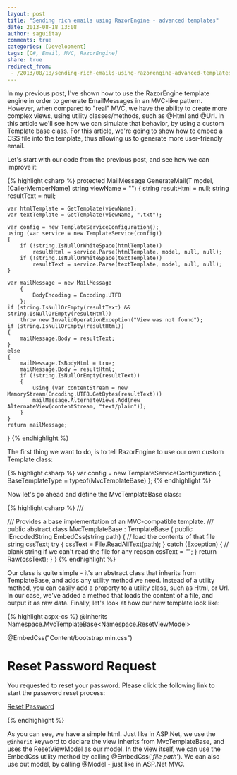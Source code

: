 ```yaml
---
layout: post
title: "Sending rich emails using RazorEngine - advanced templates"
date: 2013-08-18 13:08
author: saguiitay
comments: true
categories: [Development]
tags: [C#, Email, MVC, RazorEngine]
share: true
redirect_from:
 - /2013/08/18/sending-rich-emails-using-razorengine-advanced-templates/
---
```

In my previous post, I've shown how to use the RazorEngine template engine in order to generate EmailMessages in an MVC-like pattern.
However, when compared to "real" MVC, we have the ability to create more complex views, using utility classes/methods, such as @Html and @Url.
In this article we'll see how we can simulate that behavior, by using a custom Template base class. For this article, we're going to show how to
embed a CSS file into the template, thus allowing us to generate more user-friendly email.

Let's start with our code from the previous post, and see how we can improve it:

{% highlight csharp %}
protected MailMessage GenerateMail<T>(T model, [CallerMemberName] string viewName = "")
{
	string resultHtml = null;
	string resultText = null;
	
	var htmlTemplate = GetTemplate(viewName);
	var textTemplate = GetTemplate(viewName, ".txt");
	
	var config = new TemplateServiceConfiguration();
	using (var service = new TemplateService(config))
	{
		if (!string.IsNullOrWhiteSpace(htmlTemplate))
			resultHtml = service.Parse(htmlTemplate, model, null, null);
		if (!string.IsNullOrWhiteSpace(textTemplate))
			resultText = service.Parse(textTemplate, model, null, null);
	}
	
	var mailMessage = new MailMessage
		{
			BodyEncoding = Encoding.UTF8
		};
	if (string.IsNullOrEmpty(resultText) && string.IsNullOrEmpty(resultHtml))
		throw new InvalidOperationException("View was not found");
	if (string.IsNullOrEmpty(resultHtml))
	{
		mailMessage.Body = resultText;
	}
	else
	{
		mailMessage.IsBodyHtml = true;
		mailMessage.Body = resultHtml;
		if (!string.IsNullOrEmpty(resultText))
		{
			using (var contentStream = new MemoryStream(Encoding.UTF8.GetBytes(resultText)))
			mailMessage.AlternateViews.Add(new AlternateView(contentStream, "text/plain"));
		}
	}
	return mailMessage;
}
{% endhighlight %}

The first thing we want to do, is to tell RazorEngine to use our own custom Template class:

{% highlight csharp %}
var config = new TemplateServiceConfiguration { BaseTemplateType = typeof(MvcTemplateBase<T>) };
{% endhighlight %}

Now let's go ahead and define the MvcTemplateBase class:

{% highlight csharp %}
///<summary>
/// Provides a base implementation of an MVC-compatible template.
///</summary>
public abstract class MvcTemplateBase<T> : TemplateBase<T>
{
	public IEncodedString EmbedCss(string path)
	{
		// load the contents of that file
		string cssText;
		try
		{
			cssText = File.ReadAllText(path);
		}
		catch (Exception)
		{
			// blank string if we can't read the file for any reason
			cssText = "";
		}
		return Raw(cssText);
	}
}
{% endhighlight %}

Our class is quite simple - it's an abstract class that inherits from TemplateBase, and adds any utility method we need. Instead of a utility method,
you can easily add a property to a utility class, such as Html, or Url. In our case, we've added a method that loads the content of a file, and output
it as raw data. Finally, let's look at how our new template look like:

{% highlight aspx-cs %}
@inherits Namespace.MvcTemplateBase<Namespace.ResetViewModel>
<!DOCTYPE html>
<html lang="en">
<head>
	<title>Custom Template sample</title>
	@EmbedCss("Content/bootstrap.min.css")
</head>
<body>
	<div class="container">
		<div class="hero-unit">
			<h1>Reset Password Request</h1>
			<p>You requested to reset your password. Please click the following link to start the password reset process:</p>
			<p>
				<a class="btn btn-primary btn-large" href="@Model.Url">Reset Password</a>
			</p>
		</div>
	</div>
</body>
</html>
{% endhighlight %}

As you can see, we have a simple html. Just like in ASP.Net, we use the `@inherit` keyword to declare the view inherits from MvcTemplateBase,
and uses the ResetViewModel as our model. In the view itself, we can use the EmbedCss utility method by calling @EmbedCss('*file path*').
We can also use out model, by calling @Model - just like in ASP.Net MVC.
